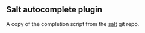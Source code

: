 ## Salt autocomplete plugin

A copy of the completion script from the
[salt](https://ghproxy.com/https://github.com/saltstack/salt/blob/develop/pkg/zsh_completion.zsh)
git repo.
